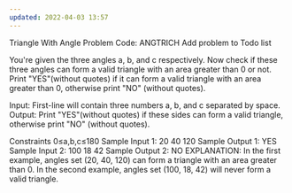 ```yaml
---
updated: 2022-04-03 13:57
---
```

Triangle With Angle Problem Code: ANGTRICH
Add problem to Todo list

You're given the three angles a, b, and c respectively. Now check if these three angles can form a valid triangle with an area greater than 0 or not. Print "YES"(without quotes) if it can form a valid triangle with an area greater than 0, otherwise print "NO" (without quotes).

Input:
First-line will contain three numbers a, b, and c separated by space.
Output:
Print "YES"(without quotes) if these sides can form a valid triangle, otherwise print "NO" (without quotes).

Constraints
0≤a,b,c≤180
Sample Input 1:
20 40 120
Sample Output 1:
YES
Sample Input 2:
100 18 42
Sample Output 2:
NO
EXPLANATION:
In the first example, angles set (20, 40, 120) can form a triangle with an area greater than 0.
In the second example, angles set (100, 18, 42) will never form a valid triangle.